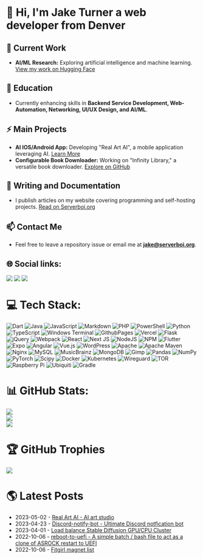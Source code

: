 # 👋 Hi, I'm Jake Turner a web developer from Denver

## 🔭 Current Work
- **AI/ML Research:** Exploring artificial intelligence and machine learning. [View my work on Hugging Face](https://huggingface.co/JakeTurner616)

## 🧠 Education
- Currently enhancing skills in **Backend Service Development, Web-Automation, Networking, UI/UX Design, and AI/ML**.

## ⚡ Main Projects
- **AI IOS/Android App:** Developing "Real Art AI", a mobile application leveraging AI. [Learn More](https://app.serverboi.org)
- **Configurable Book Downloader:** Working on "Infinity Library," a versatile book downloader. [Explore on GitHub](https://github.com/JakeTurner616/Infinity-Library)

## 📝 Writing and Documentation
- I publish articles on my website covering programming and self-hosting projects. [Read on Serverboi.org](https://serverboi.org)

## 📫 Contact Me
- Feel free to leave a repository issue or email me at **jake@serverboi.org**.


## 🌐 Social links:
[![](https://img.shields.io/badge/%F0%9F%A4%97%20Hugging%20Face-white?style=flat)](https://huggingface.co/JakeTurner616) [![](https://img.shields.io/twitter/url?url=https%3A%2F%2Fcodepen.io%2Fjaketurner616&logo=codepen&label=CodePen)](https://codepen.io/jaketurner616) [![](https://img.shields.io/twitter/url?url=https%3A%2F%2Ftwitter.com%2Fjek92090056&label=Tweet)](https://twitter.com/jek92090056)




# 💻 Tech Stack:
![Dart](https://img.shields.io/badge/dart-%230175C2.svg?style=for-the-badge&logo=dart&logoColor=white) ![Java](https://img.shields.io/badge/java-%23ED8B00.svg?style=for-the-badge&logo=openjdk&logoColor=white) ![JavaScript](https://img.shields.io/badge/javascript-%23323330.svg?style=for-the-badge&logo=javascript&logoColor=%23F7DF1E) ![Markdown](https://img.shields.io/badge/markdown-%23000000.svg?style=for-the-badge&logo=markdown&logoColor=white) ![PHP](https://img.shields.io/badge/php-%23777BB4.svg?style=for-the-badge&logo=php&logoColor=white) ![PowerShell](https://img.shields.io/badge/PowerShell-%235391FE.svg?style=for-the-badge&logo=powershell&logoColor=white) ![Python](https://img.shields.io/badge/python-3670A0?style=for-the-badge&logo=python&logoColor=ffdd54) ![TypeScript](https://img.shields.io/badge/typescript-%23007ACC.svg?style=for-the-badge&logo=typescript&logoColor=white) ![Windows Terminal](https://img.shields.io/badge/Terminal-%234D4D4D.svg?style=for-the-badge&logo=windows-terminal&logoColor=white) ![GithubPages](https://img.shields.io/badge/github%20pages-121013?style=for-the-badge&logo=github&logoColor=white) ![Vercel](https://img.shields.io/badge/vercel-%23000000.svg?style=for-the-badge&logo=vercel&logoColor=white) ![Flask](https://img.shields.io/badge/flask-%23000.svg?style=for-the-badge&logo=flask&logoColor=white) ![jQuery](https://img.shields.io/badge/jquery-%230769AD.svg?style=for-the-badge&logo=jquery&logoColor=white) ![Webpack](https://img.shields.io/badge/webpack-%238DD6F9.svg?style=for-the-badge&logo=webpack&logoColor=black) ![React](https://img.shields.io/badge/react-%2320232a.svg?style=for-the-badge&logo=react&logoColor=%2361DAFB) ![Next JS](https://img.shields.io/badge/Next-black?style=for-the-badge&logo=next.js&logoColor=white) ![NodeJS](https://img.shields.io/badge/node.js-6DA55F?style=for-the-badge&logo=node.js&logoColor=white) ![NPM](https://img.shields.io/badge/NPM-%23CB3837.svg?style=for-the-badge&logo=npm&logoColor=white) ![Flutter](https://img.shields.io/badge/Flutter-%2302569B.svg?style=for-the-badge&logo=Flutter&logoColor=white) ![Expo](https://img.shields.io/badge/expo-1C1E24?style=for-the-badge&logo=expo&logoColor=#D04A37) ![Angular](https://img.shields.io/badge/angular-%23DD0031.svg?style=for-the-badge&logo=angular&logoColor=white) ![Vue.js](https://img.shields.io/badge/vue.js-%2335495e.svg?style=for-the-badge&logo=vuedotjs&logoColor=%234FC08D) ![WordPress](https://img.shields.io/badge/WordPress-%23117AC9.svg?style=for-the-badge&logo=WordPress&logoColor=white) ![Apache](https://img.shields.io/badge/apache-%23D42029.svg?style=for-the-badge&logo=apache&logoColor=white) ![Apache Maven](https://img.shields.io/badge/Apache%20Maven-C71A36?style=for-the-badge&logo=Apache%20Maven&logoColor=white) ![Nginx](https://img.shields.io/badge/nginx-%23009639.svg?style=for-the-badge&logo=nginx&logoColor=white) ![MySQL](https://img.shields.io/badge/mysql-%2300000f.svg?style=for-the-badge&logo=mysql&logoColor=white) ![MusicBrainz](https://img.shields.io/badge/Musicbrainz-EB743B?style=for-the-badge&logo=musicbrainz&logoColor=BA478F) ![MongoDB](https://img.shields.io/badge/MongoDB-%234ea94b.svg?style=for-the-badge&logo=mongodb&logoColor=white) ![Gimp](https://img.shields.io/badge/Gimp-657D8B?style=for-the-badge&logo=gimp&logoColor=FFFFFF) ![Pandas](https://img.shields.io/badge/pandas-%23150458.svg?style=for-the-badge&logo=pandas&logoColor=white) ![NumPy](https://img.shields.io/badge/numpy-%23013243.svg?style=for-the-badge&logo=numpy&logoColor=white) ![PyTorch](https://img.shields.io/badge/PyTorch-%23EE4C2C.svg?style=for-the-badge&logo=PyTorch&logoColor=white) ![Scipy](https://img.shields.io/badge/SciPy-%230C55A5.svg?style=for-the-badge&logo=scipy&logoColor=%white) ![Docker](https://img.shields.io/badge/docker-%230db7ed.svg?style=for-the-badge&logo=docker&logoColor=white) ![Kubernetes](https://img.shields.io/badge/kubernetes-%23326ce5.svg?style=for-the-badge&logo=kubernetes&logoColor=white) ![Wireguard](https://img.shields.io/badge/wireguard-%2388171A.svg?style=for-the-badge&logo=wireguard&logoColor=white) ![TOR](https://img.shields.io/badge/tor-%237E4798.svg?style=for-the-badge&logo=tor-project&logoColor=white) ![Raspberry Pi](https://img.shields.io/badge/-RaspberryPi-C51A4A?style=for-the-badge&logo=Raspberry-Pi) ![Ubiquiti](https://img.shields.io/badge/ubiquiti-%230559C9.svg?style=for-the-badge&logo=ubiquiti&logoColor=white) ![Gradle](https://img.shields.io/badge/Gradle-02303A.svg?style=for-the-badge&logo=Gradle&logoColor=white)

# 📊 GitHub Stats:
![](https://github-readme-stats.vercel.app/api?username=JakeTurner616&theme=darcula&hide_border=false&include_all_commits=true&count_private=false)<br/>
![](https://github-readme-streak-stats.herokuapp.com/?user=JakeTurner616&theme=darcula&hide_border=false)<br/>
![](https://github-readme-stats.vercel.app/api/top-langs/?username=JakeTurner616&theme=darcula&hide_border=false&include_all_commits=true&count_private=false&layout=compact)

# 🏆 GitHub Trophies
![](https://github-profile-trophy.vercel.app/?username=JakeTurner616&theme=radical&no-frame=false&no-bg=true&margin-w=4)

# 🌎 Latest Posts 
<!-- feed start -->
- 2023-05-02 - [Real Art AI - AI art studio](https://serverboi.org/posts/Real-Art-AI/)
- 2023-04-23 - [Discord-notify-bot - Ultimate Discord notfication bot](https://serverboi.org/posts/Discord-notify-bot/)
- 2023-04-01 - [Load balance Stable Diffusion GPU/CPU Cluster](https://serverboi.org/posts/sd-loadbalance/)
- 2022-10-06 - [reboot-to-uefi - A simple batch / bash file to act as a clone of ASROCK restart to UEFI](https://serverboi.org/posts/reboot-to-uefi/)
- 2022-10-06 - [Fitgirl magnet list](https://serverboi.org/posts/FitGirl-Repack-List/)
<!-- feed end -->

